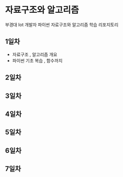 # 자료구조와 알고리즘
부경대 Iot 개발자 파이썬 자료구조와 알고리즘 학습 리포지토리

## 1일차
- 자료구조 , 알고리즘 개요
- 파이썬 기초 복습 , 함수까지
## 2일차

## 3일차

## 4일차

## 5일차 

## 6일차

## 7일차


























